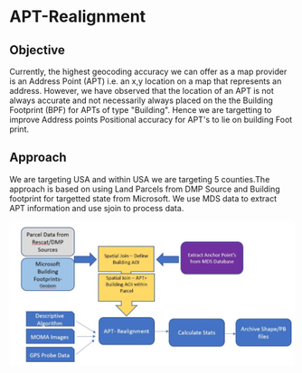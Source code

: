 # APT-Realignment

## Objective 
Currently, the highest geocoding accuracy we can offer as a map provider is an Address Point (APT) i.e. an x,y location on a map that represents an address. However, we have observed that the location of an APT is not always accurate and not necessarily always placed on the the Building Footprint (BPF) for APTs of type "Building". Hence we are targetting to improve Address points Positional accuracy for APT's to lie on building Foot print.

## Approach 
We are targeting USA and within USA we are targeting 5 counties.The approach is based on using Land Parcels from DMP Source and Building footprint for targetted state from Microsoft. We use MDS data to extract APT information and use sjoin to process data.

![Image text](https://github.com/tandon-samarth/APT-Realignment/blob/main/realignment_pipeline.JPG) 
